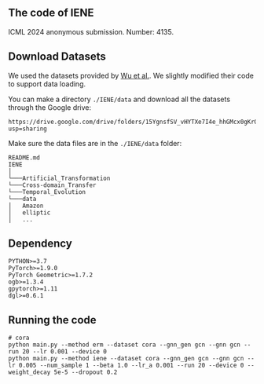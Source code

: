 ## The code of IENE 
ICML 2024 anonymous submission. Number: 4135.

## Download Datasets
We used the datasets provided by [Wu et al.](https://github.com/qitianwu/GraphOOD-EERM). We slightly modified their code to support data loading. 

You can make a directory `./IENE/data` and download all the datasets through the Google drive:
```
https://drive.google.com/drive/folders/15YgnsfSV_vHYTXe7I4e_hhGMcx0gKrO8?usp=sharing
```
Make sure the data files are in the `./IENE/data` folder:
```
README.md
IENE
│
└───Artificial_Transformation
└───Cross-domain_Transfer
└───Temporal_Evolution
└───data   
│   Amazon
│   elliptic
│   ...
```
## Dependency
```
PYTHON>=3.7
PyTorch>=1.9.0
PyTorch Geometric>=1.7.2
ogb>=1.3.4
gpytorch>=1.11
dgl>=0.6.1
```
## Running the code
```shell
# cora
python main.py --method erm --dataset cora --gnn_gen gcn --gnn gcn --run 20 --lr 0.001 --device 0
python main.py --method iene --dataset cora --gnn_gen gcn --gnn gcn --lr 0.005 --num_sample 1 --beta 1.0 --lr_a 0.001 --run 20 --device 0 --weight_decay 5e-5 --dropout 0.2
```
